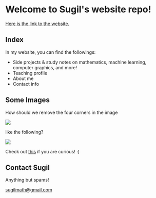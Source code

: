 # Welcome to Sugil's website repo!

[Here is the link to the website.][sugil's website]

[sugil's website]: https://leesugil.github.io

## Index

In my website, you can find the followings:
- Side projects & study notes on mathematics, machine learning, computer graphics, and more!
- Teaching profile
- About me
- Contact info

## Some Images

How should we remove the four corners in the image

![](https://leesugil.github.io/img/example1.png)

like the following?

![](https://leesugil.github.io/img/example2.png)

Check out [this](https://leesugil.github.io/projects/draw_surface.html) if you are curious! :)

## Contact Sugil

Anything but spams!

sugilmath@gmail.com
